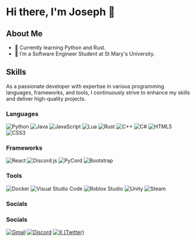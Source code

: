 # Hi there, I'm Joseph 👋

## About Me
- 🌱 Currently learning Python and Rust.
- 💼 I’m a Software Engineer Student at St Mary's University.




## Skills
As a passionate developer with expertise in various programming languages, frameworks, and tools, I continuously strive to enhance my skills and deliver high-quality projects.

### Languages
![Python](https://img.shields.io/badge/-Python-3776AB?style=flat-square&logo=python&logoColor=ffffff) 
![Java](https://img.shields.io/badge/-Java-007396?style=flat-square&logo=java&logoColor=ffffff) 
![JavaScript](https://img.shields.io/badge/-JavaScript-F7DF1E?style=flat-square&logo=javascript&logoColor=000000) 
![Lua](https://img.shields.io/badge/-Lua-2C2D72?style=flat-square&logo=lua&logoColor=ffffff) 
![Rust](https://img.shields.io/badge/-Rust-000000?style=flat-square&logo=rust&logoColor=ffffff) 
![C++](https://img.shields.io/badge/-C++-00599C?style=flat-square&logo=c%2B%2B&logoColor=ffffff) 
![C#](https://img.shields.io/badge/-C%23-239120?style=flat-square&logo=csharp&logoColor=ffffff) 
![HTML5](https://img.shields.io/badge/-HTML5-E34F26?style=flat-square&logo=html5&logoColor=ffffff) 
![CSS3](https://img.shields.io/badge/-CSS3-1572B6?style=flat-square&logo=css3&logoColor=ffffff) 

### Frameworks
![React](https://img.shields.io/badge/-React-61DAFB?style=flat-square&logo=react&logoColor=ffffff) 
![Discord.js](https://img.shields.io/badge/-Discord.js-5865F2?style=flat-square&logo=discord&logoColor=ffffff)
![PyCord](https://img.shields.io/badge/-PyCord-ff9c1b?style=flat-square&logo=python&logoColor=ffffff)
![Bootstrap](https://img.shields.io/badge/-Bootstrap-7952B3?style=flat-square&logo=bootstrap&logoColor=ffffff) 



### Tools
![Docker](https://img.shields.io/badge/-Docker-2496ED?style=flat-square&logo=docker&logoColor=ffffff) 
![Visual Studio Code](https://img.shields.io/badge/-Visual%20Studio%20Code-007ACC?style=flat-square&logo=visual-studio-code&logoColor=ffffff)
![Roblox Studio](https://img.shields.io/badge/-Roblox%20Studio-FF0000?style=flat-square&logo=roblox&logoColor=ffffff)
![Unity](https://img.shields.io/badge/-Unity-100000?style=flat-square&logo=unity&logoColor=ffffff)
![Steam](https://img.shields.io/badge/-Steam-000000?style=flat-square&logo=steam&logoColor=ffffff)

### Socials
### Socials
[![Gmail](https://img.shields.io/badge/-Gmail-D14836?style=flat-square&logo=gmail&logoColor=ffffff)](mailto:Joseph.V.Fiore@gmail.com)
[![Discord](https://img.shields.io/badge/-Discord-7289DA?style=flat-square&logo=discord&logoColor=ffffff)](https://discordapp.com/users/MistrKoala)
[![X (Twitter)](https://img.shields.io/badge/-X-1DA1F2?style=flat-square&logo=x&logoColor=ffffff)](https://twitter.com/JVFDevelopment)
